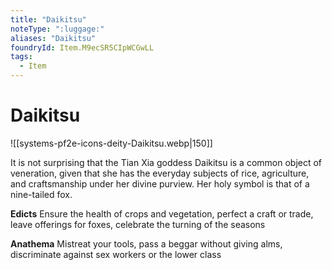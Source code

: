```yaml
---
title: "Daikitsu"
noteType: ":luggage:"
aliases: "Daikitsu"
foundryId: Item.M9ecSR5CIpWCGwLL
tags:
  - Item
---
```


# Daikitsu
![[systems-pf2e-icons-deity-Daikitsu.webp|150]]

It is not surprising that the Tian Xia goddess Daikitsu is a common object of veneration, given that she has the everyday subjects of rice, agriculture, and craftsmanship under her divine purview. Her holy symbol is that of a nine-tailed fox.

**Edicts** Ensure the health of crops and vegetation, perfect a craft or trade, leave offerings for foxes, celebrate the turning of the seasons

**Anathema** Mistreat your tools, pass a beggar without giving alms, discriminate against sex workers or the lower class
